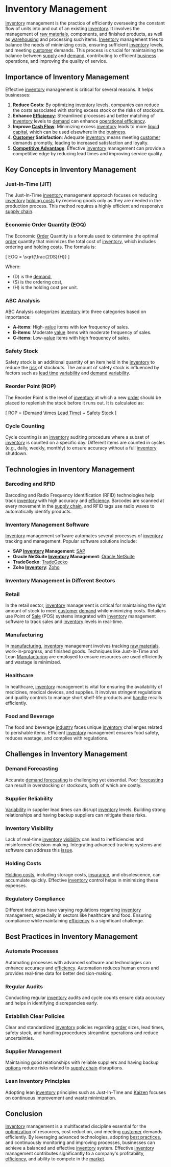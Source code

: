 # Inventory Management

[Inventory](../i/inventory.md) management is the practice of efficiently overseeing the constant flow of units into and out of an existing [inventory](../i/inventory.md). It involves the management of [raw materials](../r/raw_materials.md), components, and finished products, as well as [warehousing](../w/warehousing.md) and processing such items. [Inventory](../i/inventory.md) management tries to balance the needs of minimizing costs, ensuring sufficient [inventory](../i/inventory.md) levels, and meeting [customer](../c/customer.md) demands. This process is crucial for maintaining the balance between [supply](../s/supply.md) and [demand](../d/demand.md), contributing to efficient [business](../b/business.md) operations, and improving the quality of service.

## Importance of Inventory Management

Effective [inventory](../i/inventory.md) management is critical for several reasons. It helps businesses:

1. **Reduce Costs**: By optimizing [inventory](../i/inventory.md) levels, companies can reduce the costs associated with storing excess stock or the risks of stockouts.
2. **Enhance [Efficiency](../e/efficiency.md)**: Streamlined processes and better matching of [inventory](../i/inventory.md) levels to [demand](../d/demand.md) can enhance [operational efficiency](../o/operational_efficiency_in_trading.md).
3. **Improve [Cash Flow](../c/cash_flow.md)**: Minimizing excess [inventory](../i/inventory.md) leads to more [liquid](../l/liquid.md) [capital](../c/capital.md), which can be used elsewhere in the [business](../b/business.md).
4. **[Customer](../c/customer.md) Satisfaction**: Adequate [inventory](../i/inventory.md) means meeting [customer](../c/customer.md) demands promptly, leading to increased satisfaction and loyalty.
5. **[Competitive Advantage](../c/competitive_advantage.md)**: Effective [inventory](../i/inventory.md) management can provide a competitive edge by reducing lead times and improving service quality.

## Key Concepts in Inventory Management

### Just-In-Time (JIT)

The Just-In-Time [inventory](../i/inventory.md) management approach focuses on reducing [inventory](../i/inventory.md) [holding costs](../h/holding_costs.md) by receiving goods only as they are needed in the production process. This method requires a highly efficient and responsive [supply chain](../s/supply_chain.md).

### Economic Order Quantity (EOQ)

The Economic [Order](../o/order.md) Quantity is a formula used to determine the optimal [order](../o/order.md) quantity that minimizes the total cost of [inventory](../i/inventory.md), which includes ordering and [holding costs](../h/holding_costs.md). The formula is:

\[ EOQ = \sqrt{\frac{2DS}{H}} \]

Where:
- \(D\) is the [demand](../d/demand.md),
- \(S\) is the ordering cost,
- \(H\) is the holding cost per unit.

### ABC Analysis

ABC Analysis categorizes [inventory](../i/inventory.md) into three categories based on importance:
- **A-items**: High-[value](../v/value.md) items with low frequency of sales.
- **B-items**: Moderate [value](../v/value.md) items with moderate frequency of sales.
- **C-items**: Low-[value](../v/value.md) items with high frequency of sales.

### Safety Stock

Safety stock is an additional quantity of an item held in the [inventory](../i/inventory.md) to reduce the [risk](../r/risk.md) of stockouts. The amount of safety stock is influenced by factors such as [lead time](../l/lead_time.md) [variability](../v/variability.md) and [demand](../d/demand.md) [variability](../v/variability.md).

### Reorder Point (ROP)

The Reorder Point is the level of [inventory](../i/inventory.md) at which a new [order](../o/order.md) should be placed to replenish the stock before it runs out. It is calculated as:

\[ ROP = (Demand \times [Lead Time](../l/lead_time.md)) + Safety Stock \]

### Cycle Counting

Cycle counting is an [inventory](../i/inventory.md) auditing procedure where a subset of [inventory](../i/inventory.md) is counted on a specific day. Different items are counted in cycles (e.g., daily, weekly, monthly) to ensure accuracy without a full [inventory](../i/inventory.md) shutdown.

## Technologies in Inventory Management

### Barcoding and RFID

Barcoding and Radio Frequency Identification (RFID) technologies help track [inventory](../i/inventory.md) with high accuracy and [efficiency](../e/efficiency.md). Barcodes are scanned at every movement in the [supply chain](../s/supply_chain.md), and RFID tags use radio waves to automatically identify products.

### Inventory Management Software

[Inventory](../i/inventory.md) management software automates several processes of [inventory](../i/inventory.md) tracking and management. Popular software solutions include:
- **SAP [Inventory](../i/inventory.md) Management**: [SAP](https://www.sap.com/products/inventory-management.html)
- **Oracle NetSuite [Inventory](../i/inventory.md) Management**: [Oracle NetSuite](https://www.netsuite.com/portal/products/erp/inventory-management.shtml)
- **TradeGecko**: [TradeGecko](https://www.tradegecko.com/)
- **Zoho [Inventory](../i/inventory.md)**: [Zoho](https://www.zoho.com/inventory/)

### Inventory Management in Different Sectors

### Retail

In the retail sector, [inventory](../i/inventory.md) management is critical for maintaining the right amount of stock to meet [customer](../c/customer.md) [demand](../d/demand.md) while minimizing costs. Retailers use Point of [Sale](../s/sale.md) (POS) systems integrated with [inventory](../i/inventory.md) management software to track sales and [inventory](../i/inventory.md) levels in real-time.

### Manufacturing

In [manufacturing](../m/manufacturing.md), [inventory](../i/inventory.md) management involves tracking [raw materials](../r/raw_materials.md), work-in-progress, and finished goods. Techniques like Just-In-Time and Lean [Manufacturing](../m/manufacturing.md) are employed to ensure resources are used efficiently and wastage is minimized.

### Healthcare

In healthcare, [inventory](../i/inventory.md) management is vital for ensuring the availability of medicines, medical devices, and supplies. It involves stringent regulations and quality controls to manage short shelf-life products and [handle](../h/handle.md) recalls efficiently.

### Food and Beverage

The food and beverage [industry](../i/industry.md) faces unique [inventory](../i/inventory.md) challenges related to perishable items. Efficient [inventory](../i/inventory.md) management ensures food safety, reduces wastage, and complies with regulations.

## Challenges in Inventory Management

### Demand Forecasting

Accurate [demand forecasting](../d/demand_forecasting.md) is challenging yet essential. Poor [forecasting](../f/forecasting.md) can result in overstocking or stockouts, both of which are costly.

### Supplier Reliability

[Variability](../v/variability.md) in supplier lead times can disrupt [inventory](../i/inventory.md) levels. Building strong relationships and having backup suppliers can mitigate these risks.

### Inventory Visibility

Lack of real-time [inventory](../i/inventory.md) [visibility](../v/visibility.md) can lead to inefficiencies and misinformed decision-making. Integrating advanced tracking systems and software can address this [issue](../i/issue.md).

### Holding Costs

[Holding costs](../h/holding_costs.md), including storage costs, [insurance](../i/insurance.md), and obsolescence, can accumulate quickly. Effective [inventory](../i/inventory.md) control helps in minimizing these expenses.

### Regulatory Compliance

Different industries have varying regulations regarding [inventory](../i/inventory.md) management, especially in sectors like healthcare and food. Ensuring compliance while maintaining [efficiency](../e/efficiency.md) is a significant challenge.

## Best Practices in Inventory Management

### Automate Processes

Automating processes with advanced software and technologies can enhance accuracy and [efficiency](../e/efficiency.md). Automation reduces human errors and provides real-time data for better decision-making.

### Regular Audits

Conducting regular [inventory](../i/inventory.md) audits and cycle counts ensure data accuracy and helps in identifying discrepancies early.

### Establish Clear Policies

Clear and standardized [inventory](../i/inventory.md) policies regarding [order](../o/order.md) sizes, lead times, safety stock, and handling procedures streamline operations and reduce uncertainties.

### Supplier Management

Maintaining good relationships with reliable suppliers and having backup [options](../o/options.md) reduce risks related to [supply chain](../s/supply_chain.md) disruptions.

### Lean Inventory Principles

Adopting lean [inventory](../i/inventory.md) principles such as Just-In-Time and [Kaizen](../k/kaizen.md) focuses on continuous improvement and waste minimization.

## Conclusion

[Inventory](../i/inventory.md) management is a multifaceted discipline essential for the [optimization](../o/optimization.md) of resources, cost reduction, and meeting [customer](../c/customer.md) demands efficiently. By leveraging advanced technologies, adopting [best practices](../b/best_practices.md), and continuously monitoring and improving processes, businesses can achieve a balanced and effective [inventory](../i/inventory.md) system. Effective [inventory](../i/inventory.md) management contributes significantly to a company's profitability, [efficiency](../e/efficiency.md), and ability to compete in the [market](../m/market.md).